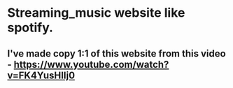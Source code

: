 # Streaming_music website like spotify.
## I've made copy 1:1 of this website from this video - https://www.youtube.com/watch?v=FK4YusHIIj0
